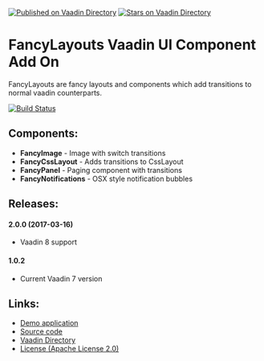 [![Published on Vaadin  Directory](https://img.shields.io/badge/Vaadin%20Directory-published-00b4f0.svg)](https://vaadin.com/directory/component/fancylayouts)
[![Stars on Vaadin Directory](https://img.shields.io/vaadin-directory/star/fancylayouts.svg)](https://vaadin.com/directory/component/fancylayouts)

FancyLayouts Vaadin UI Component Add On
=======================================

FancyLayouts are fancy layouts and components which add transitions to normal vaadin counterparts.

[![Build Status](https://epic.siika.fi/jenkins/job/FancyLayouts%20(Vaadin)/badge/icon)](https://epic.siika.fi/jenkins/job/FancyLayouts%20(Vaadin)/)

Components:
-----------

  * **FancyImage** - Image with switch transitions
  * **FancyCssLayout** - Adds transitions to CssLayout
  * **FancyPanel** - Paging component with transitions
  * **FancyNotifications** - OSX style notification bubbles
  
Releases:
---------

#### 2.0.0 (2017-03-16)
- Vaadin 8 support

#### 1.0.2
- Current Vaadin 7 version

Links:
------
  * [Demo application](http://siika.fi:8080/FancyLayoutsDemo)
  * [Source code](https://github.com/alump/FancyLayouts)
  * [Vaadin Directory](http://vaadin.com/directory#addon/fancylayouts)
  * [License (Apache License 2.0)](http://www.apache.org/licenses/LICENSE-2.0.html)
